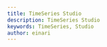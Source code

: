 ```yaml
---
title: TimeSeries Studio
description: TimeSeries Studio
keywords: TimeSeries, Studio
author: einari
---
```

